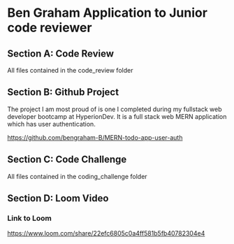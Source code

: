 # Ben Graham Application to Junior code reviewer

## Section A: Code Review
All files contained in the code_review folder
## Section B: Github Project
The project I am most proud of is one I completed during my fullstack web developer bootcamp at HyperionDev. It is a full stack web MERN application which has user authentication.

https://github.com/bengraham-B/MERN-todo-app-user-auth
## Section C: Code Challenge
All files contained in the coding_challenge folder


## Section D: Loom Video
### Link to Loom
https://www.loom.com/share/22efc6805c0a4ff581b5fb40782304e4

